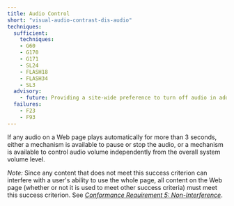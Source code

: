 ```yaml
---
title: Audio Control
short: "visual-audio-contrast-dis-audio"
techniques:
  sufficient:
    techniques:
    - G60
    - G170
    - G171
    - SL24
    - FLASH18
    - FLASH34
    - SL3
  advisory:
    - future: Providing a site-wide preference to turn off audio in addition to providing a control near the top of the Web page that turns off sounds that play automatically
  failures:
    - F23
    - F93
---
```

 If any audio on a Web page plays automatically for more than 3 seconds, either a mechanism is available to pause or stop the audio, or a mechanism is available to control audio volume independently from the overall system volume level.

 <em>Note:</em> Since any content that does not meet this success criterion can interfere with a user's ability to use the whole page, all content on the Web page (whether or not it is used to meet other success criteria) must meet this success criterion. See <em><a href="http://www.w3.org/TR/2008/REC-WCAG20-20081211/#cc5">Conformance Requirement 5: Non-Interference</a></em>.